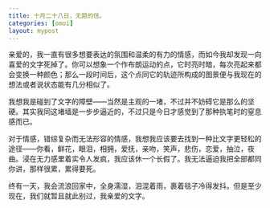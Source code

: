```yaml
---
title: 十月二十八日，无题的信。
categories: [omoi]
layout: mypost
---
```




亲爱的，我一直有很多想要表达的氛围和温柔的有力的情感，而如今我却发现一向喜爱的文字死掉了。你可以想象一个作布朗运动的点，它时亮时暗，每次亮起来都会变换一种颜色；那么一段时间后，这个点同它的轨迹所构成的图景便与我现在的想法或者说状态能有几分相似了。

我想我是碰到了文字的障壁——当然是主观的一堵，不过并不妨碍它是那么的坚硬。其实我同这堵墙是一步步逼近的，不过只是今日才感觉到了那种执笔时的窒息感而已。

对于情感，错综复杂而无法形容的情感，我想我应该要去找到一种比文字更轻松的途径——你看，鲜花，眼泪，相拥，爱抚，亲吻，笑声，悲伤，恋爱，抽泣，夜曲。浸在无力感里着实令人发疯，我应该休一个长假了。我无法逼迫我把全部都同你讲，那样很累，累得要死。

终有一天，我会流浪回家中，全身濡湿，泪混着雨，裹着毯子冷得发抖。但是至少现在，我们就暂且就此别过，我亲爱的文字。